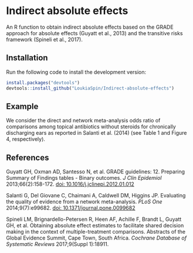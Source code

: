 # Indirect absolute effects 
An R function to obtain indirect absolute effects based on the GRADE approach for absolute effects (Guyatt et al., 2013) and the transitive risks framework (Spineli et al., 2017).

## Installation
Run the following code to install the development version:

``` r
install.packages("devtools")
devtools::install_github("LoukiaSpin/Indirect-absolute-effects")
```

## Example
We consider the direct and network meta-analysis odds ratio of comparisons among topical antibiotics without steroids for chronically discharging ears as reported in Salanti et al. (2014) (see Table 1 and Figure 4, respectively).

## References
Guyatt GH, Oxman AD, Santesso N, et al. GRADE guidelines: 12. Preparing Summary of Findings tables - Binary outcomes. *J Clin Epidemiol* 2013;66(2):158-172. [doi: 10.1016/j.jclinepi.2012.01.012](10.1016/j.jclinepi.2012.01.012)

Salanti G, Del Giovane C, Chaimani A, Caldwell DM, Higgins JP. Evaluating the quality of evidence from a network meta-analysis. *PLoS One* 2014;9(7):e99682. 
[doi: 10.1371/journal.pone.0099682](10.1371/journal.pone.0099682)

Spineli LM, Brignardello-Petersen R, Heen AF, Achille F, Brandt L, Guyatt GH, et al. Obtaining absolute effect estimates to facilitate shared decision making in the context of multiple-treatment comparisons. Abstracts of the Global Evidence Summit, Cape Town, South Africa. *Cochrane Database of Systematic Reviews* 2017;9(Suppl 1):18911.
